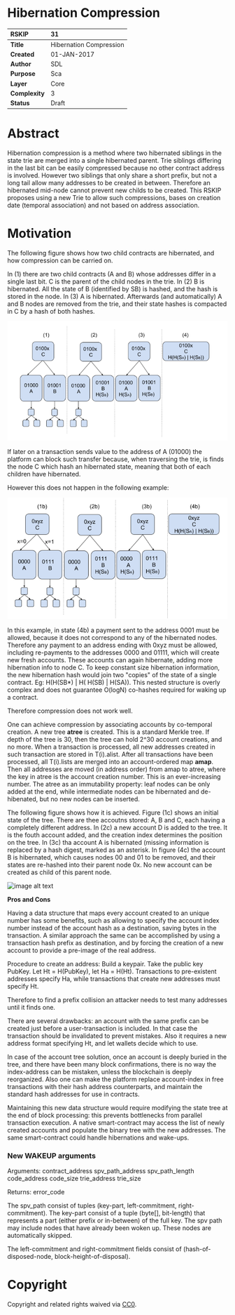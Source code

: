 # Hibernation Compression

|RSKIP          |31           |
| :------------ |:-------------|
|**Title**      |Hibernation Compression|
|**Created**    |01-JAN-2017 |
|**Author**     |SDL |
|**Purpose**    |Sca |
|**Layer**      |Core |
|**Complexity** |3 |
|**Status**     |Draft |

# **Abstract**

Hibernation compression is a method where two hibernated siblings in the state trie are merged into a single hibernated parent. Trie siblings differing in the last bit can be easily compressed because no other contract address is involved. However two siblings that only share a short prefix, but not a long tail allow many addresses to be created in between. Therefore an hibernated mid-node cannot prevent new childs to be created. This RSKIP proposes using a new Trie to allow such compressions, bases on creation date (temporal association) and not based on address association. 

# **Motivation**

The following figure shows how two child contracts are hibernated, and how compression can be carried on.

In (1) there are two child contracts (A and B) whose addresses differ in a single last bit. C is the parent of the child nodes in the trie. In (2) B is hibernated. All the state of B (identified by SB) is hashed, and the hash is stored in the node. In (3) A is hibernated. Afterwards (and automatically) A and B nodes are removed from the trie, and their state hashes is compacted in C by a hash of both hashes. 

![image alt text](./RSKIP31/1MerkleTreeRSKIP31.png)

If later on a transaction sends value to the address of A (01000) the platform can block such transfer because, when traversing the trie, is finds the node C which hash an hibernated state, meaning that both of each children have hibernated.

However this does not happen in the following example:

![image alt text](./RSKIP31/2MerkleTreeRSKIP31.png)

In this example, in state (4b) a payment sent to the address 0001 must be allowed, because it does not correspond to any of the hibernated nodes. Therefore any payment to an address ending with 0xyz must be allowed, including re-payments to the addresses 0000 and 01111, which will create new fresh accounts. These accounts can again hibernate, adding more hibernation info to node C. To keep constant size hibernation information, the new hibernation hash would join two "copies" of the state of a single contract. Eg:  H(H(SB*) | H( H(SB) | H(SA)). This nested structure is overly complex and does not guarantee O(logN) co-hashes required for waking up a contract.

Therefore compression does not work well.

One can achieve compression by associating accounts by co-temporal creation. A new tree **atree** is created. This is a standard Merkle tree. If depth of the tree is 30, then the tree can hold 2^30 account creations, and no more. When a transaction is processed, all new addresses created in such transaction are stored in T(i).alist. After all transactions have been processed, all T(i).lists are merged into an account-ordered map **amap**. Then all addresses are moved (in address order) from amap to atree, where the key in atree is the account creation number. This is an ever-increasing number. The atree as an immutability property: leaf nodes can be only added at the end, while intermediate nodes can be hibernated and de-hibenated, but no new nodes can be inserted.

The following figure shows how it is achieved. Figure  (1c) shows an initial state of the tree. There are thee accoutns stored: A, B and C, each having a completely different address.  In (2c) a new account D is added to the tree. It is the fouth account added, and the creation index determines the position on the tree. In (3c) tha account A is hibernated (missing information is replaced by a hash digest, marked as an asterisk. In figure (4c) the account B is hibernated, which causes nodes 00 and 01 to be removed, and their states are re-hashed into their parent node 0x. No new account can be created as child of this parent node.

![image alt text](3MTreesRSKIP31.png)

**Pros and Cons**

Having a data structure that maps every account created to an unique number has some benefits, such as allowing to specify the account index number instead of the account hash as a destination, saving bytes in the transaction. A similar approach the same can be accomplished by using a transaction hash prefix as destination, and by forcing the creation of a new account to provide a pre-image of the real address.

Procedure to create an address: Build a keypair. Take the public key PubKey. Let Ht = H(PubKey), let Ha = H(Ht). Transactions to pre-existent addresses specify Ha, while transactions that create new addresses must specify Ht.

Therefore to find a prefix collision an attacker needs to test many addresses until it finds one.

There are several drawbacks: an account with the same prefix can be created just before a user-transaction is included. In that case the transaction should be invalidated to prevent mistakes. Also it requires a new address format specifying Ht, and let wallets decide which to use. 

In case of the account tree solution, once an account is deeply buried in the tree, and there have been many block confirmations, there is no way the index-address can be mistaken, unless the blockchain is deeply reorganized. Also one can make the platform replace account-index in free transactions with their hash address counterparts, and maintain the standard hash addresses for use in contracts.

Maintaining this new data structure would require modifying the state tree at the end of block processing: this prevents bottlenecks from parallel transaction execution. A native smart-contract may access the list of newly created accounts and populate the binary tree with the new addresses. The same smart-contract could handle hibernations and wake-ups.

### New WAKEUP arguments

Arguments: contract_address spv_path_address spv_path_length code_address code_size trie_address trie_size

Returns: error_code

The spv_path consist of tuples (key-part, left-commitment, right-commitment). The key-part consist of a tuple (byte[], bit-length) that represents a part (either prefix or in-between) of the full key. The spv path may include nodes that have already been woken up. These nodes are automatically skipped. 

The left-commitment and right-commitment fields consist of (hash-of-disposed-node, block-height-of-disposal).


# **Copyright**

Copyright and related rights waived via [CC0](https://creativecommons.org/publicdomain/zero/1.0/).